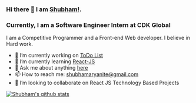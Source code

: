 ### Hi there 👋 I am [Shubham!](https://www.linkedin.com/in/shubhamlpu/).

### Currently, I am a Software Engineer Intern at CDK Global

I am a Competitive Programmer and a Front-end Web developer. I believe in Hard work.

- 🔭 I’m currently working on [ToDo List](https://github.com/shubhamaryanite/ToDo-List)
- 🌱 I’m currently learning [React-JS](https://github.com/shubhamaryanite/ReactJS-Tutorial)
- 💬 Ask me about anything [here](https://github.com/shubhamaryanite/shubhamaryanite/issues)
- 📫 How to reach me: shubhamaryanite@gmail.com
- 👯 I’m looking to collaborate on React JS Technology Based Projects


[![Shubham's github stats](https://github-readme-stats.vercel.app/api?username=shubhamaryanite&bg_color=30,e96443,904e95&title_color=fff&text_color=fff)](https://github.com/anuraghazra/github-readme-stats)

<!--
**shubhamaryanite/shubhamaryanite** is a ✨ _special_ ✨ repository because its `README.md` (this file) appears on your GitHub profile.
[![Shubham's github stats](https://github-readme-stats.vercel.app/api?username=shubhamaryanite)](https://github.com/anuraghazra/github-readme-stats)

Here are some ideas to get you started:

- 🔭 I’m currently working on ...
- 🌱 I’m currently learning ...
- 👯 I’m looking to collaborate on ...
- 🤔 I’m looking for help with ...
- 💬 Ask me about ...
- 📫 How to reach me: ...
- 😄 Pronouns: ...
- ⚡ Fun fact: ...
-->
